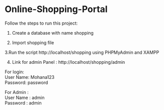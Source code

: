 # Online-Shopping-Portal
Follow the steps to run this project:

1. Create a database with name shopping

2. Import shopping file

3.Run the script http://localhost/shopping using PHPMyAdmin and XAMPP

4. Link for admin Panel : http://localhost/shopping/admin

For login:
<br>User Name: Mohana123
<br>Password: password

For Admin :
<br>User Name : admin
<br>Password :  admin
